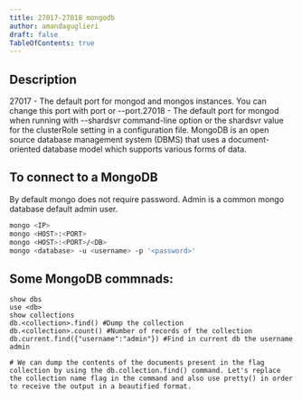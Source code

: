 ```yaml
---
title: 27017-27018 mongodb 
author: amandaguglieri
draft: false
TableOfContents: true
---
```


## Description 

27017 - The default port for mongod and mongos instances. You can change this port with port or --port.27018  - The default port for mongod when running with --shardsvr command-line option or the shardsvr value for the clusterRole setting in a configuration file.
MongoDB is an open source database management system (DBMS) that uses a document-oriented database model which supports various forms of data. 

## To connect to a MongoDB

By default mongo does not require password. Admin is a common mongo database default admin user.

```bash
mongo <IP>
mongo <HOST>:<PORT>
mongo <HOST>:<PORT>/<DB>
mongo <database> -u <username> -p '<password>'
```

## Some MongoDB commnads:

```mongo
show dbs
use <db>
show collections
db.<collection>.find() #Dump the collection
db.<collection>.count() #Number of records of the collection
db.current.find({"username":"admin"}) #Find in current db the username admin

# We can dump the contents of the documents present in the flag collection by using the db.collection.find() command. Let's replace the collection name flag in the command and also use pretty() in order to receive the output in a beautified format.
```

